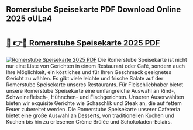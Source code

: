 ## Romerstube Speisekarte PDF Download Online 2025 oULa4

# <h2><a href="http://gc6n50.nevu.top/?p=Romerstube+Speisekarte">🔗 👉🔴 Romerstube Speisekarte 2025 PDF</a></h2>

[![Romerstube Speisekarte 2025 PDF](https://i.imgur.com/dBaPXMq.png)](http://gc6n50.nevu.top/?p=Romerstube+Speisekarte)
Die Romerstube Speisekarte ist nicht nur eine Liste von Gerichten in einem Restaurant oder Café, sondern auch Ihre Möglichkeit, ein köstliches und für Ihren Geschmack geeignetes Gericht zu wählen. Es gibt viele leichte und frische Salate auf der Romerstube Speisekarte unseres Restaurants. Für Fleischliebhaber bietet unsere Romerstube Speisekarte eine umfangreiche Auswahl an Rind-, Schweinefleisch-, Hühnchen- und Fischgerichten. Unseren Auserwählten bieten wir exquisite Gerichte wie Schaschlik und Steak an, die auf fettem Feuer zubereitet werden. Die Romerstube Speisekarte unserer Cafeteria bietet eine große Auswahl an Desserts, von traditionellen Kuchen und Kuchen bis hin zu erlesenen Crème Brûlée und Schokoladen-Eclairs.

